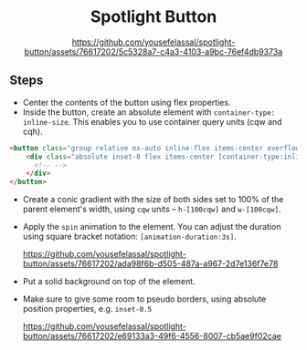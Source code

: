<div align="center">

# Spotlight Button


https://github.com/yousefelassal/spotlight-button/assets/76617202/5c5328a7-c4a3-4103-a9bc-76ef4db9373a



</div>

## Steps

- Center the contents of the button using flex properties.
- Inside the button, create an absolute element with `container-type: inline-size`. This enables you to use container query units (cqw and cqh).

```html
<button class="group relative mx-auto inline-flex items-center overflow-hidden rounded-full">
    <div class="absolute inset-0 flex items-center [container-type:inline-size]">
      <!-- -->
    </div>
</button>
```

- Create a conic gradient with the size of both sides set to 100% of the parent element's width, using `cqw` units – `h-[100cqw]` and `w-[100cqw]`.
- Apply the `spin` animation to the element. You can adjust the duration using square bracket notation: `[animation-duration:3s]`.

    https://github.com/yousefelassal/spotlight-button/assets/76617202/ada98f6b-d505-487a-a967-2d7e136f7e78

- Put a solid background on top of the element.
- Make sure to give some room to pseudo borders, using absolute position properties, e.g. `inset-0.5`


    https://github.com/yousefelassal/spotlight-button/assets/76617202/e69133a3-49f6-4556-8007-cb5ae9f02cae

